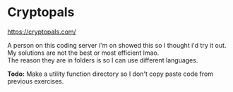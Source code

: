 # Cryptopals

https://cryptopals.com/

A person on this coding server i'm on showed this so I thought i'd try it out.  
My solutions are not the best or most efficient lmao.  
The reason they are in folders is so I can use different languages.  

**Todo:** Make a utility function directory so I don't copy paste code from previous exercises.